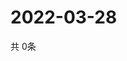 # 2022-03-28
  共 0条

  <!-- BEGIN -->
  <!-- 最后更新时间Mon Mar 28 2022 23:04:22 GMT+0000 (Coordinated Universal Time) -->
  
  <!-- END -->
  
  